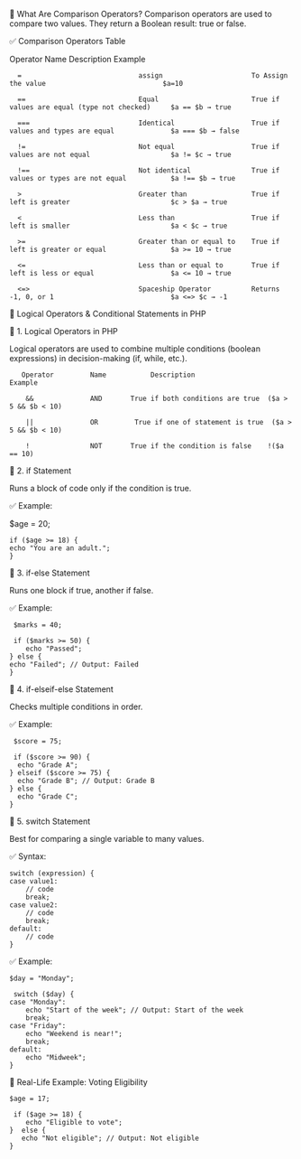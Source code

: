 🔹 What Are Comparison Operators?
   Comparison operators are used to compare two values. They return a Boolean result: true or false.

✅ Comparison Operators Table
 
   Operator	                           Name	                               Description                       	 Example 
   
      =                             assign                      To Assign the value                             $a=10
      
      ==	                        Equal	                    True if values are equal (type not checked)	    $a == $b → true
      
      ===	                        Identical	                True if values and types are equal	            $a === $b → false
      
      !=	                        Not equal	                True if values are not equal	                $a != $c → true
      
      !==	                        Not identical	            True if values or types are not equal	        $a !== $b → true
      
      >                            	Greater than	            True if left is greater	                        $c > $a → true
      
      <	                            Less than	                True if left is smaller                     	$a < $c → true
      
      >=	                        Greater than or equal to	True if left is greater or equal	            $a >= 10 → true
      
      <=	                        Less than or equal to	    True if left is less or equal	                $a <= 10 → true
      
      <=>	                        Spaceship Operator	        Returns -1, 0, or 1	                            $a <=> $c → -1



   
   📘 Logical Operators & Conditional Statements in PHP

🔹 1. Logical Operators in PHP
   
   Logical operators are used to combine multiple conditions (boolean expressions) in decision-making (if, while, etc.).

       Operator	        Name	       Description	                     Example
   
        &&	            AND	      True if both conditions are true	($a > 5 && $b < 10)
     
        ||              OR         True if one of statement is true  ($a > 5 && $b < 10)
        
        !	            NOT	      True if the condition is false	!($a == 10)

🔹 2. if Statement

   Runs a block of code only if the condition is true.

✅ Example:
   
   $age = 20;

    if ($age >= 18) {
    echo "You are an adult.";
    }

🔹 3. if-else Statement

   Runs one block if true, another if false.

✅ Example:
   
     $marks = 40;

     if ($marks >= 50) {
        echo "Passed";
    } else {
    echo "Failed"; // Output: Failed
    }

🔹 4. if-elseif-else Statement
    
   Checks multiple conditions in order.

✅ Example:
 
     $score = 75;

     if ($score >= 90) {
      echo "Grade A";
    } elseif ($score >= 75) {
      echo "Grade B"; // Output: Grade B
    } else {
      echo "Grade C";
    }

🔹 5. switch Statement
 
   Best for comparing a single variable to many values.

✅ Syntax:
 
    switch (expression) {
    case value1:
        // code
        break;
    case value2:
        // code
        break;
    default:
        // code
    }

✅ Example:
  
    $day = "Monday";

     switch ($day) {
    case "Monday":
        echo "Start of the week"; // Output: Start of the week
        break;
    case "Friday":
        echo "Weekend is near!";
        break;
    default:
        echo "Midweek";
    }

🎯 Real-Life Example: Voting Eligibility

    $age = 17;

     if ($age >= 18) {
        echo "Eligible to vote";
    }  else {
       echo "Not eligible"; // Output: Not eligible
    }
